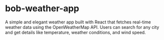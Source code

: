 # bob-weather-app
A simple and elegant weather app built with React that fetches real-time weather data using the OpenWeatherMap API. Users can search for any city and get details like temperature, weather conditions, and wind speed.
